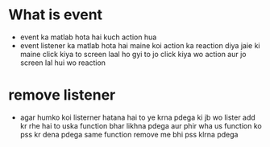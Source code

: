 # What is event 
 - event ka matlab hota hai kuch action hua 
 - event listener ka matlab hota hai maine koi action ka reaction diya jaie ki maine click kiya to screen laal ho gyi to jo click kiya wo action aur jo screen lal hui wo reaction 

# remove listener

- agar humko koi listerner hatana hai to  ye krna pdega ki jb wo lister add kr rhe hai to uska function bhar likhna pdega aur phir wha us function ko pss kr dena pdega same function remove me bhi pss klrna pdega     